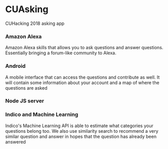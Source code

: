 # CUAsking
CUHacking 2018 asking app

### Amazon Alexa
Amazon Alexa skills that allows you to ask questions and answer questions. Essentially bringing a forum-like community to Alexa.

### Android
A mobile interface that can access the questions and contribute as well. It will contain some information about your account and a map of where the questions are asked

### Node JS server


### Indico and Machine Learning
Indico's Machine Learning API is able to estimate what categories your questions belong too.
We also use similarity search to recommend a very similar question and answer in hopes that the question has already been answered
